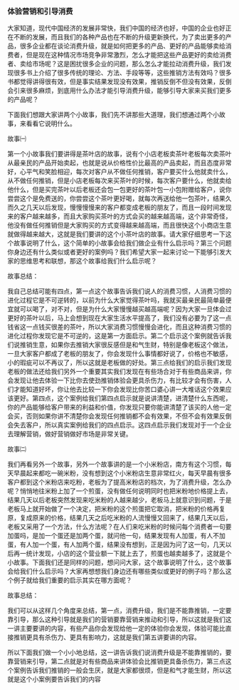 ### 体验营销和引导消费

大家知道，现代中国经济的发展非常快，我们中国的经济也好，中国的企业也好正在不断的发展，而且我们的各种产品也在不断的升级更新换代，为了卖出更多的产品，很多企业都在谈论消费升级，就是如何把更多的产品、更好的产品能够卖给消费者，但是现在这种情况市场竞争非常激烈，怎么才能把这些产品更好的卖给消费者、卖给市场呢？这是困扰很多企业的问题，那么怎么才能拉动消费升级，我们发现很多书上介绍了很多传统的理论、方法、手段等等，这些推销方法有效吗？很多书都觉得讲得很有效，但是事实结果发现没有效果，推销反倒不但没有效果，反倒会引来很多麻烦，到底用什么办法才能引导消费升级，能够引导大家来买我们更多的产品呢？

下面我们想跟大家讲两个小故事，我们先不讲那些大道理，我们想通过两个小故事，来看看它说明什么。

故事㈠

第一个小故事我们要讲得是茶叶店的故事，说有个小店老板卖茶叶老板每次卖茶叶从最亲民的产品开始卖起，也就是说从价格性价比最高的产品卖起，而且态度非常好，心平气和笑脸相迎，每次对客户从不做任何推销，客户要买什么他就卖什么，从不做任何推销，但是小店老板每次来买茶叶的时候，每次客户要什么，他就卖给他什么，但是买完茶叶以后老板还会包一包更好的茶叶包一小包附赠给客户，说你尝尝这个是免费送的，你尝尝这个茶叶更好喝，就每次再送给他一包茶叶，结果久而久之几天以后发现，慢慢慢慢来的客户都变成老板的朋友了，而且一段时间发现来的客户越来越多，而且大家购买茶叶的方式会买的越来越高端，这个非常奇怪，他没有做任何推销但是大家购买的方式变得越来越高端，而且很快这个小商店生意就做得越来越大，这就是我们要讲的这个小茶叶店的故事。请大家仔细思考一下这个故事说明了什么，这个简单的小故事会给我们做企业有什么启示吗？第三个问题你身边还有什么类似或者更好的案例吗？我们希望大家一起来讨论一下能够引发大家的思维思考和联想，那这个故事给我们什么启示呢？

故事总结：

我自己总结可能有四点，第一点这个故事告诉我们说人的消费习惯，人消费习惯的进化过程它是不可逆转的，以前为什么大家觉得茶叶吗，我就买最亲民最简单最便宜就可以喝了，对不对，但是为什么大家慢慢越买越高端呢？因为大家一旦体会过更好的茶叶以后，马上会想到现在大家生活水平提高了，我们没有必要为了这一点钱省这一点钱买很差的茶叶，所以大家消费习惯慢慢会进化，而且这种消费习惯的进化过程你发现它是不可逆的，这是第一方面启示。第二个启示这个案例就告诉我们说推销生意，如果你去推销大家很反感但是和气生财，特别是像老板这个做法，一旦大家客户都成了老板的朋友了，你会发现什么事情都好说了，价格也不敏感，小的瑕疵可以不再议了，所以这就是老板做的好处。第三点给我们的启示我们发现老板的做法还给我们另外一个重要其实我们发现在有些场合对于有些商品来讲，你会发现让他去体验一下比你去使劲推销体验会更具杀伤力，有比较才会有伤害，人们才能知道好坏，你让他去比较一下你会发现比你苦口婆心讲一大堆话这个效果应该更好。第四点，这个案例给我们第四点启示就是说讲清楚，进清楚什么东西呢，你的产品能够给客户带来的利益和价值，你发现只要你能讲清楚了该买的人他一定会买，否则如果你讲不清楚你会发现任何推销都不会有效果，不但不会有效果反倒会失去客户，所以真实案例给我们的四点启示。这四点启示我们发现对于一个企业去理解营销，做好营销做好市场是非常关键。

故事㈡

我们再看另外一个故事，另外一个故事讲的是一个小米粉店，南方有这个习惯，每天早晨起来都吃一碗米粉，没有想到这个小米粉店生意非常红火，每天早晨有很多客户都到这个米粉店来吃粉，老板为了提高米粉店的档次，为了消费升级，怎么办呢？悄悄地往米粉上加了一个煎蛋，没有做任何说明同时也把米粉地价格提上去，结果几天以后老板突然发现来吃米粉的人越来越少，老板马上就意识到问题，于是老板马上就开始做了一个决定，把米粉的这个煎蛋把它取消，把米粉的价格再复原，复成原来的价格，结果几天之后吃米粉的人流慢慢又回来了，结果几天以后，老板又采用了一个方法，什么方法呢？在人们来吃米粉的时候问每个消费者一句要加蛋吗，是加一个蛋还是加两个蛋，就问他一句，结果发现有人加蛋，有人不加蛋，有人加一个蛋，有人加两个蛋，结果没有想到，正是因为问了这一句，几天以后再一统计发现，小店的这个营业额一下就上去了，煎蛋也越卖越多了，这就是个小故事。下面我们还是同样的问题，想问问大家，这个故事说明了什么，这个故事会给我们什么启示吗？大家再想想我们身边还有哪些类似或更好的例子吗？那么这个例子就给我们重要的启示其实在哪方面呢？

故事总结：

我们可以从这样几个角度来总结，第一点，消费升级，我们是不能靠推销，一定要靠引导，那么这种引导就是我们的营销要靠营销来推动和引导，所以这就是我们这一讲主要要讲的内容，有些产品你会发现给他一定的体验你会发现，体验可能比直接推销更具有杀伤力、更具有影响力，这就是我们第五讲要讲的内容。

所以下面我们做一个小小地总结，这一讲告诉我们说消费升级是不能靠推销的，要靠营销来引导，第二点就是对有些商品来讲体验会比推销更具备杀伤力，第三点这个案例告诉我们推销的一般会生厌，就是大家都很烦，但是和气才能生财，所以这就是这个小案例要告诉我们的内容